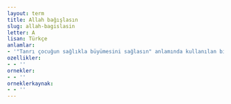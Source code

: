 ```yaml
---
layout: term
title: Allah bağışlasın
slug: allah-bagislasin
letter: A
lisan: Türkçe
anlamlar:
- '"Tanrı çocuğun sağlıkla büyümesini sağlasın" anlamında kullanılan bir söz'
ozellikler:
- - ''
ornekler:
- - ''
orneklerkaynak:
- - ''
---
```

